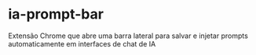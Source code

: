 # ia-prompt-bar
Extensão Chrome que abre uma barra lateral para salvar e injetar prompts automaticamente em interfaces de chat de IA

